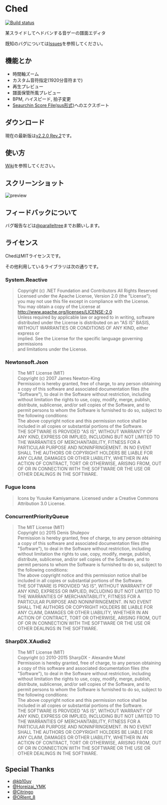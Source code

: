 # Ched

[![Build status](https://ci.appveyor.com/api/projects/status/pq1lght43m7ytlv1?svg=true)](https://ci.appveyor.com/project/paralleltree/ched)

某スライドしてヘドバンする音ゲーの譜面エディタ

既知のバグについては[Issues](https://github.com/paralleltree/Ched/issues)を参照してください。

## 機能とか

  * 時間軸ズーム
  * カスタム音符指定(1920分音符まで)
  * 再生プレビュー
  * 譜面保管所風プレビュー
  * BPM, ハイスピード, 拍子変更
  * [Seaurchin Score File(sus形式)](https://seaurchin.kb10uy.org)へのエクスポート

## ダウンロード

現在の最新版は[v2.2.0 Rev.2](https://github.com/paralleltree/Ched/releases)です。

## 使い方

[Wiki](https://github.com/paralleltree/Ched/wiki)を参照してください。

## スクリーンショット

![preview](https://user-images.githubusercontent.com/7324519/36943885-93922e32-1fd4-11e8-9042-688d36288a03.png)

## フィードバックについて
バグ報告などは[@paralleltree](https://twitter.com/paralleltree)までお願いします。

## ライセンス
ChedはMITライセンスです。

その他利用しているライブラリは次の通りです。

### System.Reactive
> Copyright (c) .NET Foundation and Contributors All Rights Reserved  
Licensed under the Apache License, Version 2.0 (the "License");  
you may not use this file except in compliance with the License.  
You may obtain a copy of the License at  
http://www.apache.org/licenses/LICENSE-2.0  
Unless required by applicable law or agreed to in writing, software  
distributed under the License is distributed on an "AS IS" BASIS,  
WITHOUT WARRANTIES OR CONDITIONS OF ANY KIND, either express or  
implied. See the License for the specific language governing permissions  
and limitations under the License.

### Newtonsoft.Json
> The MIT License (MIT)  
Copyright (c) 2007 James Newton-King  
Permission is hereby granted, free of charge, to any person obtaining a copy of this software and associated documentation files (the "Software"), to deal in the Software without restriction, including without limitation the rights to use, copy, modify, merge, publish, distribute, sublicense, and/or sell copies of the Software, and to permit persons to whom the Software is furnished to do so, subject to the following conditions:  
The above copyright notice and this permission notice shall be included in all copies or substantial portions of the Software.  
THE SOFTWARE IS PROVIDED "AS IS", WITHOUT WARRANTY OF ANY KIND, EXPRESS OR IMPLIED, INCLUDING BUT NOT LIMITED TO THE WARRANTIES OF MERCHANTABILITY, FITNESS FOR A PARTICULAR PURPOSE AND NONINFRINGEMENT. IN NO EVENT SHALL THE AUTHORS OR COPYRIGHT HOLDERS BE LIABLE FOR ANY CLAIM, DAMAGES OR OTHER LIABILITY, WHETHER IN AN ACTION OF CONTRACT, TORT OR OTHERWISE, ARISING FROM, OUT OF OR IN CONNECTION WITH THE SOFTWARE OR THE USE OR OTHER DEALINGS IN THE SOFTWARE.

### Fugue Icons
> Icons by Yusuke Kamiyamane. Licensed under a Creative Commons Attribution 3.0 License.

### ConcurrentPriorityQueue
> The MIT License (MIT)  
Copyright (c) 2015 Denis Shulepov  
Permission is hereby granted, free of charge, to any person obtaining a copy of this software and associated documentation files (the "Software"), to deal in the Software without restriction, including without limitation the rights to use, copy, modify, merge, publish, distribute, sublicense, and/or sell copies of the Software, and to permit persons to whom the Software is furnished to do so, subject to the following conditions:  
The above copyright notice and this permission notice shall be included in all copies or substantial portions of the Software.  
THE SOFTWARE IS PROVIDED "AS IS", WITHOUT WARRANTY OF ANY KIND, EXPRESS OR IMPLIED, INCLUDING BUT NOT LIMITED TO THE WARRANTIES OF MERCHANTABILITY, FITNESS FOR A PARTICULAR PURPOSE AND NONINFRINGEMENT. IN NO EVENT SHALL THE AUTHORS OR COPYRIGHT HOLDERS BE LIABLE FOR ANY CLAIM, DAMAGES OR OTHER LIABILITY, WHETHER IN AN ACTION OF CONTRACT, TORT OR OTHERWISE, ARISING FROM, OUT OF OR IN CONNECTION WITH THE SOFTWARE OR THE USE OR OTHER DEALINGS IN THE SOFTWARE.

### SharpDX.XAudio2
> The MIT License (MIT)  
Copyright (c) 2010-2015 SharpDX - Alexandre Mutel  
Permission is hereby granted, free of charge, to any person obtaining a copy of this software and associated documentation files (the "Software"), to deal in the Software without restriction, including without limitation the rights to use, copy, modify, merge, publish, distribute, sublicense, and/or sell copies of the Software, and to permit persons to whom the Software is furnished to do so, subject to the following conditions:  
The above copyright notice and this permission notice shall be included in all copies or substantial portions of the Software.  
THE SOFTWARE IS PROVIDED "AS IS", WITHOUT WARRANTY OF ANY KIND, EXPRESS OR IMPLIED, INCLUDING BUT NOT LIMITED TO THE WARRANTIES OF MERCHANTABILITY, FITNESS FOR A PARTICULAR PURPOSE AND NONINFRINGEMENT. IN NO EVENT SHALL THE AUTHORS OR COPYRIGHT HOLDERS BE LIABLE FOR ANY CLAIM, DAMAGES OR OTHER LIABILITY, WHETHER IN AN ACTION OF CONTRACT, TORT OR OTHERWISE, ARISING FROM, OUT OF OR IN CONNECTION WITH THE SOFTWARE OR THE USE OR OTHER DEALINGS IN THE SOFTWARE.  

## Special Thanks
  * [@kb10uy](https://twitter.com/kb10uy)
  * [@Horeizai_YMK](https://twitter.com/Horeizai_YMK)
  * [@Citringo](https://github.com/Citringo)
  * [@ORIent_8](https://twitter.com/ORIent_8)
